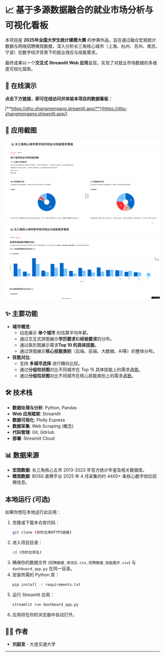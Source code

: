 # 📈 基于多源数据融合的就业市场分析与可视化看板

本项目是 **2025年全国大学生统计建模大赛** 的参赛作品，旨在通过融合宏观统计数据与网络招聘微观数据，深入分析长三角核心城市（上海、杭州、苏州、南京、宁波）在数字经济背景下的就业效应与技能需求。

最终成果以一个**交互式 Streamlit Web 应用**呈现，实现了对就业市场数据的多维度可视化探索。

## 🚀 在线演示

**点击下方链接，即可在线访问并体验本项目的数据看板：**

[**https://djtu-zhangmengang.streamlit.app/**](https://djtu-zhangmengang.streamlit.app/)

## 📸 应用截图

![城市概览](images/城市概览.png) 
![技能对比](images/技能对比.png)

## ✨ 主要功能

* **城市概览**:
    * 动态展示 **单个城市** 的估算平均年薪。
    * 通过交互式饼图展示**学历要求**和**经验要求**的分布。
    * 通过条形图展示需求**Top 10 的具体技能**。
    * 通过饼图展示**核心技能类别**（后端、前端、大数据、AI等）的整体分布。
* **技能对比**:
    * 支持 **多城市选择** 进行横向比较。
    * 通过**分组柱状图**对比不同城市在 Top 15 具体技能上的需求**占比**。
    * 通过**分组柱状图**对比不同城市在核心技能类别上的需求**占比**。

## 🛠️ 技术栈

* **数据处理与分析**: Python, Pandas
* **Web 应用框架**: Streamlit
* **数据可视化**: Plotly Express
* **数据采集**: Web Scraping (概念)
* **代码管理**: Git, GitHub
* **部署**: Streamlit Cloud

## 📊 数据来源

* **宏观数据**: 长三角核心五市 2013-2023 年官方统计年鉴及相关数据库。
* **微观数据**: BOSS 直聘平台 2025 年 4 月采集的约 4400+ 条核心数字岗位招聘信息。

## 本地运行 (可选)

如果你想在本地运行此应用：

1.  克隆或下载本仓库代码：
    ```bash
    git clone (你的仓库HTTPS链接)
    ```
2.  进入项目目录：
    ```bash
    cd (你的仓库名)
    ```
3.  确保你的数据文件 (`招聘数据_清洗后.csv`, `招聘数据_技能展开.csv`) 与 `dashboard_app.py` 在同一目录。
4.  安装所需的 Python 库：
    ```bash
    pip install -r requirements.txt
    ```
5.  运行 Streamlit 应用：
    ```bash
    streamlit run dashboard_app.py
    ```
6.  应用将在你的浏览器中自动打开。

## 🧑‍💻 作者

* **刘庭宜** - 大连交通大学
---
